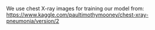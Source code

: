 We use chest X-ray images for training our model from:
https://www.kaggle.com/paultimothymooney/chest-xray-pneumonia/version/2
